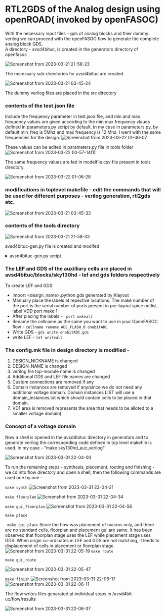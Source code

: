 # RTL2GDS of the Analog design using openROAD( invoked by openFASOC)

With the necessary input files - gds of analog blocks and their dummy verilog we can proceed with the openFASOC flow to generate the complete analog block GDS.    
A directory - avsd4bituc, is created in the generators directory of openfasoc

![Screenshot from 2023-03-21 21-58-23](https://user-images.githubusercontent.com/50217106/226677270-e1751ed4-8883-4d6b-a6fb-809adadde9a7.png)

The necessary sub-directories for avsd4bituc are created.

![Screenshot from 2023-03-21 03-45-24](https://user-images.githubusercontent.com/50217106/226679150-da9f3152-0875-4fb8-bbee-5d908d267302.png)

The dummy verilog files are placed in the src directory

### contents of the test.json file
Include the frequency parameter in test.json file, and min and max frequency values are given according to the min max frequency vlaues defined in parameters.py script by default. In my case in parameters.py, by default min_freq is 5Mhz and max frequency is 12 Mhz. I went with the same frequencies for the design. 
![Screenshot from 2023-03-22 01-06-07](https://user-images.githubusercontent.com/50217106/226722166-5de39b89-33fc-45f6-bc59-4cae4412db85.png)

These values can be edited in parameters.py file in tools folder
![Screenshot from 2023-03-22 00-57-14(1)](https://user-images.githubusercontent.com/50217106/226736571-98ceff51-cee0-4311-9301-94821063f290.jpg)

The same frequency values are fed in modelfile.csv file present in tools directory.

![Screenshot from 2023-03-22 01-06-28](https://user-images.githubusercontent.com/50217106/226722335-17e836b1-a2d0-4903-a950-d385f0229edd.png)

### modifications in toplevel makefile - edit the commands that will be used for different purposes - verilog generation, rtl2gds etc.
![Screenshot from 2023-03-21 03-45-33](https://user-images.githubusercontent.com/50217106/226678613-44fdf5ba-1ee5-41a2-8268-d09fc99f936d.png)

### contents of the tools directory 

![Screenshot from 2023-03-21 21-58-33](https://user-images.githubusercontent.com/50217106/226680028-e45414a2-0a3d-48de-8699-02d96ee274ef.png)

avsd4bituc-gen.py file is created and modifed

<details>
<summary>avsd4bituc-gen.py script</summary>
<br>

```python

```

</details>


### The LEF and GDS of the auxilliary cells are placed in avsd4bituc/blocks/sky130hd - lef and gds folders respectively
To create LEF and GDS
- Import <design_name>.python.gds generated by Klayout
- Manually place the labels at repective locations. The make number of the port is the serial number of ports present in pre-layout spice netlist.
label VDD
port make 1
- After placing the labels - ``` port makeall```
- Rename the cellname as the same you want to use in your OpenFASOC flow - ```cellname rename ADC_FLASH_0 onebitADC```
- Write GDS - ```gds write onebitADC.gds```
- write LEF - ```lef writeall```

### The config.mk file in design directory is modified -
1. DESIGN_NICKNAME is changed
2. DESIGN_NAME is changed
3. verilog file top-module name is changed
4. Additional GDS and LEF file names are changed
5. Custom connections are removed if any
6. Domain Instances are removed if any(since we do not need any additional voltage domain. Domain instances LIST will use a domain_instances.txt which should contain cells to be placed in that domain.
7. VD1 area is removed  represents the area that needs to be alloted to a smaller voltage domain)

### Concept of a voltage domain


Now a shell is opened in the avsd4bituc directory in generators and to generate verilog the corresponding code defined in top level makefile is used. In my case - "make sky130hd_auc_verilog"

![Screenshot from 2023-03-31 22-04-00](https://user-images.githubusercontent.com/50217106/229180452-ea9e3c96-57f2-494b-a7f7-9a5d1c967f1a.png)

To run the remaining steps - synthesis, placement, routing and finishing - we cd into flow directory and open a shell, then the following commands are used one by one -

```make synth```
![Screenshot from 2023-03-31 22-04-21](https://user-images.githubusercontent.com/50217106/229181137-ac6ecba6-3ce4-47aa-8467-acc02fd1043e.png)

```make floorplan```
![Screenshot from 2023-03-31 22-04-34](https://user-images.githubusercontent.com/50217106/229181225-b33eca80-c1dc-4b84-89ca-112a1d78d7b5.png)

```make gui_floorplan```
![Screenshot from 2023-03-31 22-04-58](https://user-images.githubusercontent.com/50217106/229181241-d6bd1db0-7449-46a1-9bc9-642689cca728.png)

```make place```

``` make gui_place```
Since the flow was placement of macros only, and there are no standard cells, floorplan and placement gui are same. It has been observed that floorplan stage uses the LEF while placement stage uses GDS. When origin co-ordinates in LEF and GDS are not matching, it leeds to displacement of cells in placement or floorplan stage.
![Screenshot from 2023-03-31 22-05-19](https://user-images.githubusercontent.com/50217106/229182180-8257f39e-6456-4e64-96a8-370c1863c41e.png)
```make route```


```make gui_route```

![Screenshot from 2023-03-31 22-05-47](https://user-images.githubusercontent.com/50217106/229182254-d3c42b31-0e48-4d19-a083-af7892edbd90.png)

```make finish```
![Screenshot from 2023-03-31 22-06-17](https://user-images.githubusercontent.com/50217106/229180168-9ef30443-ff05-4844-b66c-5ca4cfe24e83.png)
![Screenshot from 2023-03-31 22-06-11](https://user-images.githubusercontent.com/50217106/229180221-1da11235-1c82-469d-9b59-502b51adab3b.png)

The flow writes files genarated at individual steps in /avsd4bit-uc/flow/results

![Screenshot from 2023-03-31 22-06-37](https://user-images.githubusercontent.com/50217106/229180119-d6d6cc7d-e801-4c7c-89e8-9e8f9276e541.png)



	



